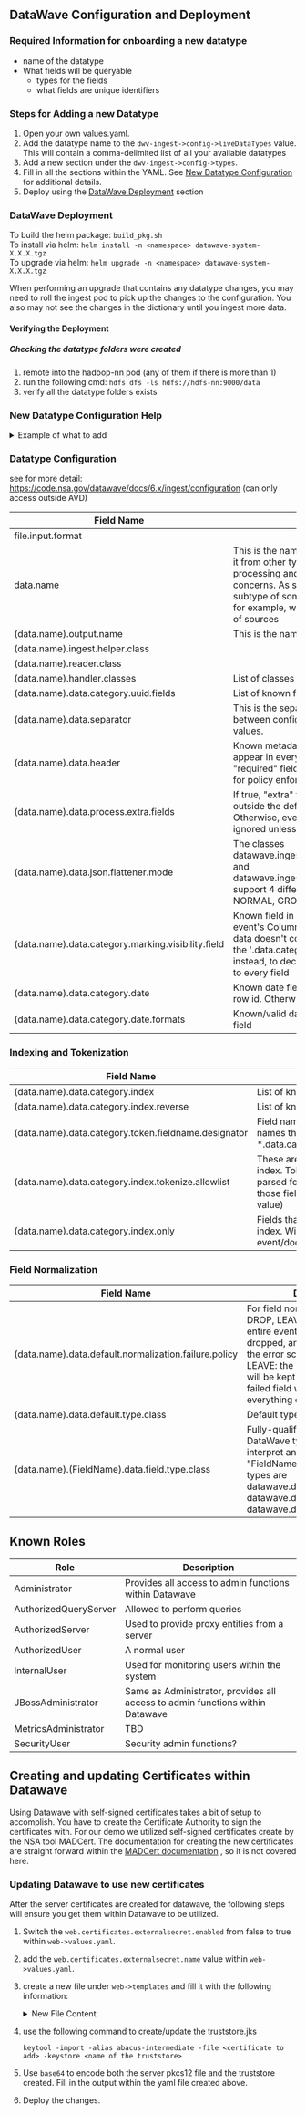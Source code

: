 ## DataWave Configuration and Deployment

### Required Information for onboarding a new datatype
- name of the datatype
- What fields will be queryable
  - types for the fields
  - what fields are unique identifiers

### Steps for Adding a new Datatype
1) Open your own values.yaml.
1) Add the datatype name to the  `dwv-ingest->config->liveDataTypes` value. This will contain a comma-delimited list of 
all your available datatypes
1) Add a new section under the `dwv-ingest->config->types`.
1) Fill in all the sections within the YAML. See [New Datatype Configuration](#new-datatype-configuration-help) for additional details.
1) Deploy using the [DataWave Deployment](#datawave-deployment) section

### DataWave Deployment
To build the helm package: `build_pkg.sh`<br>
To install via helm: `helm install -n <namespace> datawave-system-X.X.X.tgz`<br>
To upgrade via helm: `helm upgrade -n <namespace> datawave-system-X.X.X.tgz`

When performing an upgrade that contains any datatype changes, you may need to roll the ingest pod to pick up the changes to the configuration. You also may not see the changes in the dictionary until you ingest more data.

#### Verifying the Deployment
##### Checking the datatype folders were created
1) remote into the hadoop-nn pod (any of them if there is more than 1)
1) run the following cmd: `hdfs dfs -ls hdfs://hdfs-nn:9000/data`
3) verify all the datatype folders exists

### New Datatype Configuration Help
<details>
<summary>Example of what to add</summary>
The new sction will need to follow the following format:

```yaml
- name: <name of the datatype>
        flagMakerConfig:
          liveFolder: <name of datatype>
          bulkFolder: <name of datatype>-bulk
          config:
            distrubutionArgs: none
            extraIngestArgs: "-data.name.override=<name of datatype>"
            inputFormat: datawave.ingest.json.mr.input.JsonInputFormat
            lifo: false
        properties:
          "file.input.format": datawave.ingest.json.mr.input.JsonInputFormat
          "data.name": <name of datatype>
          "<name of datatype>.output.name": <name of datatype>
          "<name of datatype>.ingest.helper.class": datawave.ingest.json.config.helper.JsonIngestHelper
          "<name of datatype>.reader.class": datawave.ingest.json.mr.input.JsonRecordReader
          "<name of datatype>.handler.classes": "datawave.ingest.json.mr.handler.ContentJsonColumnBasedHandler,datawave.ingest.mapreduce.handler.facet.FacetHandler"
          "<name of datatype>.data.category.uuid.fields": <insert fields here>
          "<name of datatype>.data.separator": ","
          "<name of datatype>.data.header": <insert header here>
          "<name of datatype>.data.process.extra.fields": true
          "<name of datatype>.data.json.flattener.mode": GROUPED_AND_NORMAL
          "<name of datatype>.SUMMARY.data.field.marking": PUBLIC
          "<name of datatype>.data.category.marking.visibility.field": VISIBILITY
          "<name of datatype>.data.category.date.formats": yyyy-MM-dd,yyyy-MM-dd'T'HH:mm:ss'Z',yyyy-MM-dd HH:mm:ss
          "<name of datatype>.data.category.index": <insert queryable fields here>
          "<name of datatype>.data.category.index.reverse": <insert queryable fields here>
          "<name of datatype>.data.category.token.fieldname.designator": _TOKEN
          "<name of datatype>.data.category.index.tokenize.allowlist": <>
          "<name of datatype>.data.category.index.only": <>
          "<name of datatype>.data.default.normalization.failure.policy": FAIL
          "<name of datatype>.data.default.type.class": datawave.data.type.LcNoDiacriticsType
```
</details>

### Datatype Configuration
 see for more detail: https://code.nsa.gov/datawave/docs/6.x/ingest/configuration (can only access outside AVD)

| Field Name | Description |
| ---------- | ----------- |
| file.input.format | |
| data.name | This is the name of the datatype, which distinguishes it from other types for the purposes of ingest processing and perhaps even for dataflow/transport concerns. As such, this can be used to denote a subtype of some common data format, like CSV files for example, which could originate from any number of sources        |
| (data.name).output.name | This is the name to use on the data in Accumulo |
| (data.name).ingest.helper.class | |
| (data.name).reader.class | |
| (data.name).handler.classes | List of classes that should process each event |
| (data.name).data.category.uuid.fields | List of known fields that contain UUIDs |
| (data.name).data.separator | This is the separator to use for delimited text, and between configuration file parameters with multiple values. |
| (data.name).data.header | Known metadata fields that may be expected to appear in every json document. Often, these may be "required" fields, and/or fields that you want to use for policy enforcement, quality assurance, etc |
| (data.name).data.process.extra.fields | If true, "extra" fields within the json tree (ie, those outside the defined "header") should be processed. Otherwise, everything outside the header will be ignored unless explicitly whitelisted |
| (data.name).data.json.flattener.mode | The classes datawave.ingest.json.mr.input.JsonRecordReader and datawave.ingest.json.config.helper.JsonIngestHelper support 4 different json-flattening modes: SIMPLE, NORMAL, GROUPED, and GROUPED_AND_NORMAL |
| (data.name).data.category.marking.visibility.field | Known field in every record that will contain the event's ColumnVisibility for Accumulo. If the raw data doesn't convey security markings, then utilize the '.data.category.marking.default' property instead, to declare the default marking to be applied to every field |
| (data.name).data.category.date | Known date field to be used, if found, for the shard row id. Otherwise, current date will be used |
| (data.name).data.category.date.formats | Known/valid date formats for *.data.category.date field |

### Indexing and Tokenization
| Field Name | Description |
| ---------- | ----------- |
| (data.name).data.category.index | List of known fields to index |
| (data.name).data.category.index.reverse | List of known fields to reverse index |
| (data.name).data.category.token.fieldname.designator | Field name suffix to be applied to field names that are tokenized. See *.data.category.index.tokenize.allowlist |
| (data.name).data.category.index.tokenize.allowlist | These are the fields to tokenize and index. Tokenization allows fields to be parsed for searching the content of those fields (rather than the whole value) |
| (data.name).data.category.index.only | Fields that will exist only in the global index. Will not be stored as part of the event/document |

### Field Normalization
| Field Name | Description |
| ---------- | ----------- |
| (data.name).data.default.normalization.failure.policy | For field normalization failures: DROP, LEAVE, FAIL. FAIL: the entire event/document will be dropped, and possibly written to the error schema in Accumulo. LEAVE: the non-normalized value will be kept as-is. DROP: the failed field will be dropped, and everything else retained |
| (data.name).data.default.type.class | Default type |
| (data.name).(FieldName).data.field.type.class | Fully-qualified class name of the DataWave type to be used to interpret and normalize "FieldName" values Example types are datawave.data.type.DateType, datawave.data.type.NumberType, datawave.data.type.GeoType, etc |


## Known Roles
| Role | Description |
| ---- | ----------- |
| Administrator | Provides all access to admin functions within Datawave |
| AuthorizedQueryServer | Allowed to perform queries |
| AuthorizedServer | Used to provide proxy entities from a server |
| AuthorizedUser | A normal user |
| InternalUser | Used for monitoring users within the system |
| JBossAdministrator | Same as Administrator, provides all access to admin functions within Datawave |
| MetricsAdministrator | TBD |
| SecurityUser | Security admin functions? |

## Creating and updating Certificates within Datawave
Using Datawave with self-signed certificates takes a bit of setup to accomplish. You have to create the Certificate Authority to sign the certificates with. For our demo we utilized self-signed certificates create by the NSA tool MADCert. The documentation for creating the new certificates are straight forward within the [MADCert documentation](https://github.com/NationalSecurityAgency/MADCert) , so it is not covered here. 

### Updating Datawave to use new certificates
After the server certificates are created for datawave, the following steps will ensure you get them within Datawave to be utilized.

1) Switch the `web.certificates.externalsecret.enabled` from false to true within `web->values.yaml`.
1) add the `web.certificates.externalsecret.name` value within `web->values.yaml`.
1) create a new file under `web->templates` and fill it with the following information:
    <details>
    <summary>New File Content</summary>

    ```yaml
    {{ if .Values.web.certificates.externalSecret.enabled }}
    apiVersion: v1
    kind: Secret

    metadata:
        name: {{ .Values.web.certificates.externalSecret.name }}
    type: Opaque

    data:
        keystore.p12: |-
            <fill me in>
        truststore.jks: |-
            <fill me in>
    {{ end }}
    ```

    </details>

1) use the following command to create/update the truststore.jks
    ```
    keytool -import -alias abacus-intermediate -file <certificate to add> -keystore <name of the truststore>
    ```
1) Use `base64` to encode both the server pkcs12 file and the truststore created. Fill in the output within the yaml file created above.
1) Deploy the changes.